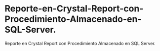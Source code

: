 # Reporte-en-Crystal-Report-con-Procedimiento-Almacenado-en-SQL-Server.
Reporte en Crystal Report con Procedimiento Almacenado en SQL Server.
